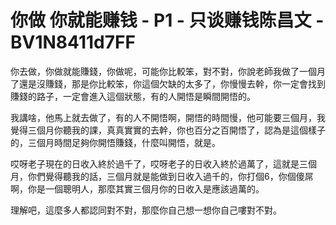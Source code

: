 # 你做 你就能赚钱 - P1 - 只谈赚钱陈昌文 - BV1N8411d7FF

你去做，你做就能賺錢，你做呢，可能你比較笨，對不對，你說老師我做了一個月了還是沒賺錢，那是你比較笨，你這個欠缺的太多了，你慢慢去幹，你一定會找到賺錢的路子，一定會進入這個狀態，有的人開悟是瞬間開悟的。

我講啥，他馬上就去做了，有的人不開悟啊，開悟的時間慢，他可能要三個月，我覺得三個月你聽我的課，真真實實的去幹，你也百分之百開悟了，認為是這個樣子的，三個月時間足夠你開悟賺錢，什麼叫開悟，就是。

哎呀老子現在的日收入終於過千了，哎呀老子的日收入終於過萬了，這就是三個月，你們覺得聽我的話，三個月就是能做到日收入過千的，你打個6，你個傻屌啊，你是一個聰明人，那麼其實三個月你的日收入是應該過萬的。

理解吧，這麼多人都認同對不對，那麼你自己想一想你自己嘍對不對。